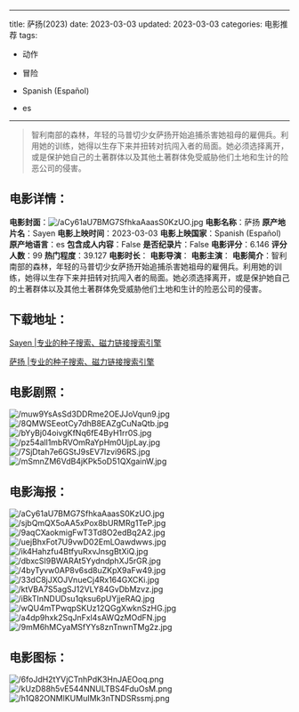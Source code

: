 
---
title: 萨扬(2023)
date: 2023-03-03
updated: 2023-03-03
categories: 电影推荐
tags:
- 动作
- 冒险

- Spanish (Español)
- es
---


> 智利南部的森林，年轻的马普切少女萨扬开始追捕杀害她祖母的雇佣兵。利用她的训练，她得以生存下来并扭转对抗闯入者的局面。她必须选择离开，或是保护她自己的土著群体以及其他土著群体免受威胁他们土地和生计的险恶公司的侵害。

## **电影详情**：

**电影封面**：<img src="https://image.tmdb.org/t/p/w200/aCy61aU7BMG7SfhkaAaasS0KzUO.jpg" alt="/aCy61aU7BMG7SfhkaAaasS0KzUO.jpg" title="/aCy61aU7BMG7SfhkaAaasS0KzUO.jpg">
**电影名称**：萨扬
**原产地片名**：Sayen
**电影上映时间**：2023-03-03
**电影上映国家**：Spanish (Español)
**原产地语言**：es
**包含成人内容**：False
**是否纪录片**：False
**电影评分**：6.146
**评分人数**：99
**热门程度**：39.127
**电影时长**：
**电影导演**：
**电影主演**：
**电影简介**：智利南部的森林，年轻的马普切少女萨扬开始追捕杀害她祖母的雇佣兵。利用她的训练，她得以生存下来并扭转对抗闯入者的局面。她必须选择离开，或是保护她自己的土著群体以及其他土著群体免受威胁他们土地和生计的险恶公司的侵害。

## **下载地址**：
[Sayen |专业的种子搜索、磁力链接搜索引擎](https://movie.amd794.com:2083/?search=Sayen&ordering=&mode=match_phrase&page_size=10&page=1)

[萨扬 |专业的种子搜索、磁力链接搜索引擎](https://movie.amd794.com:2083/?search=%E8%90%A8%E6%89%AC&ordering=&mode=match_phrase&page_size=10&page=1)
 

## **电影剧照**：
<img src="https://image.tmdb.org/t/p/original/muw9YsAsSd3DDRme2OEJJoVqun9.jpg" alt="/muw9YsAsSd3DDRme2OEJJoVqun9.jpg" title="/muw9YsAsSd3DDRme2OEJJoVqun9.jpg"><img src="https://image.tmdb.org/t/p/original/8QMWSEeotCy7dhB8EAZgCuNaQtb.jpg" alt="/8QMWSEeotCy7dhB8EAZgCuNaQtb.jpg" title="/8QMWSEeotCy7dhB8EAZgCuNaQtb.jpg"><img src="https://image.tmdb.org/t/p/original/bYyBj04oivgKfNq6fE4ByH1rr0S.jpg" alt="/bYyBj04oivgKfNq6fE4ByH1rr0S.jpg" title="/bYyBj04oivgKfNq6fE4ByH1rr0S.jpg"><img src="https://image.tmdb.org/t/p/original/pz54all1mbRVOmRaYpHm0UjpLay.jpg" alt="/pz54all1mbRVOmRaYpHm0UjpLay.jpg" title="/pz54all1mbRVOmRaYpHm0UjpLay.jpg"><img src="https://image.tmdb.org/t/p/original/7SjDtah7e6GStJ9sEV7Izvi96RS.jpg" alt="/7SjDtah7e6GStJ9sEV7Izvi96RS.jpg" title="/7SjDtah7e6GStJ9sEV7Izvi96RS.jpg"><img src="https://image.tmdb.org/t/p/original/mSmnZM6VdB4jKPk5oD51QXgainW.jpg" alt="/mSmnZM6VdB4jKPk5oD51QXgainW.jpg" title="/mSmnZM6VdB4jKPk5oD51QXgainW.jpg">

## **电影海报**：
<img src="https://image.tmdb.org/t/p/original/aCy61aU7BMG7SfhkaAaasS0KzUO.jpg" alt="/aCy61aU7BMG7SfhkaAaasS0KzUO.jpg" title="/aCy61aU7BMG7SfhkaAaasS0KzUO.jpg"><img src="https://image.tmdb.org/t/p/original/sjbQmQX5oAA5xPox8bURMRg1TeP.jpg" alt="/sjbQmQX5oAA5xPox8bURMRg1TeP.jpg" title="/sjbQmQX5oAA5xPox8bURMRg1TeP.jpg"><img src="https://image.tmdb.org/t/p/original/9aqCXaokmigFwT3Td8O2edBq2A2.jpg" alt="/9aqCXaokmigFwT3Td8O2edBq2A2.jpg" title="/9aqCXaokmigFwT3Td8O2edBq2A2.jpg"><img src="https://image.tmdb.org/t/p/original/uejBhxFot7U9vwD02EmLOawdwws.jpg" alt="/uejBhxFot7U9vwD02EmLOawdwws.jpg" title="/uejBhxFot7U9vwD02EmLOawdwws.jpg"><img src="https://image.tmdb.org/t/p/original/ik4Hahzfu4BtfyuRxvJnsgBtXiQ.jpg" alt="/ik4Hahzfu4BtfyuRxvJnsgBtXiQ.jpg" title="/ik4Hahzfu4BtfyuRxvJnsgBtXiQ.jpg"><img src="https://image.tmdb.org/t/p/original/dbxcSI9BWARAt5YydndphXJ5rGR.jpg" alt="/dbxcSI9BWARAt5YydndphXJ5rGR.jpg" title="/dbxcSI9BWARAt5YydndphXJ5rGR.jpg"><img src="https://image.tmdb.org/t/p/original/4byTyvw0AP8v6sd8uZKpX9aFw49.jpg" alt="/4byTyvw0AP8v6sd8uZKpX9aFw49.jpg" title="/4byTyvw0AP8v6sd8uZKpX9aFw49.jpg"><img src="https://image.tmdb.org/t/p/original/33dC8jJXOJVnueCj4Rx164GXCKi.jpg" alt="/33dC8jJXOJVnueCj4Rx164GXCKi.jpg" title="/33dC8jJXOJVnueCj4Rx164GXCKi.jpg"><img src="https://image.tmdb.org/t/p/original/ktVBA7S5agSJ12VLY84GvDbMzvz.jpg" alt="/ktVBA7S5agSJ12VLY84GvDbMzvz.jpg" title="/ktVBA7S5agSJ12VLY84GvDbMzvz.jpg"><img src="https://image.tmdb.org/t/p/original/iBkTInNDUDsu1qksu6pUYjjeRAQ.jpg" alt="/iBkTInNDUDsu1qksu6pUYjjeRAQ.jpg" title="/iBkTInNDUDsu1qksu6pUYjjeRAQ.jpg"><img src="https://image.tmdb.org/t/p/original/wQU4mTPwqpSKUz12QGgXwknSzHG.jpg" alt="/wQU4mTPwqpSKUz12QGgXwknSzHG.jpg" title="/wQU4mTPwqpSKUz12QGgXwknSzHG.jpg"><img src="https://image.tmdb.org/t/p/original/a4dp9hxk2SqJnFxl4sAWQzMOdFN.jpg" alt="/a4dp9hxk2SqJnFxl4sAWQzMOdFN.jpg" title="/a4dp9hxk2SqJnFxl4sAWQzMOdFN.jpg"><img src="https://image.tmdb.org/t/p/original/9mM6hMCyaMSfYYs8znTnwnTMg2z.jpg" alt="/9mM6hMCyaMSfYYs8znTnwnTMg2z.jpg" title="/9mM6hMCyaMSfYYs8znTnwnTMg2z.jpg">

## **电影图标**：
<img src="https://image.tmdb.org/t/p/original/6foJdH2tYVjCTnhPdK3HnJAEOoq.png" alt="/6foJdH2tYVjCTnhPdK3HnJAEOoq.png" title="/6foJdH2tYVjCTnhPdK3HnJAEOoq.png"><img src="https://image.tmdb.org/t/p/original/kUzD88h5vE544NNULTBS4FduOsM.png" alt="/kUzD88h5vE544NNULTBS4FduOsM.png" title="/kUzD88h5vE544NNULTBS4FduOsM.png"><img src="https://image.tmdb.org/t/p/original/h1Q82ONMlKUMuIMk3nTNDSRssmj.png" alt="/h1Q82ONMlKUMuIMk3nTNDSRssmj.png" title="/h1Q82ONMlKUMuIMk3nTNDSRssmj.png">
